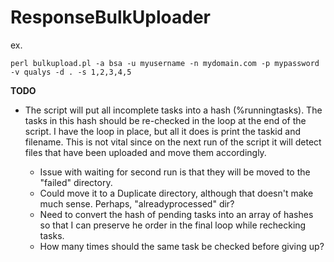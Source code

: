 # ResponseBulkUploader
ex.

`perl bulkupload.pl -a bsa -u myusername -n mydomain.com -p mypassword -v qualys -d . -s 1,2,3,4,5`

**TODO**
* The script will put all incomplete tasks into a hash (%runningtasks).   The tasks in this hash should be re-checked in the loop at the end of the script.   I have the loop in place, but all it does is print the taskid and filename.   This is not vital since on the next run of the script it will detect files that have been uploaded and move them accordingly.

    * Issue with waiting for second run is that they will be moved to the "failed" directory.
    * Could move it to a Duplicate directory, although that doesn't make much sense.  Perhaps, "alreadyprocessed" dir?
    * Need to convert the hash of pending tasks into an array of hashes so that I can preserve he order in the final loop while rechecking tasks.
    * How many times should the same task be checked before giving up?
